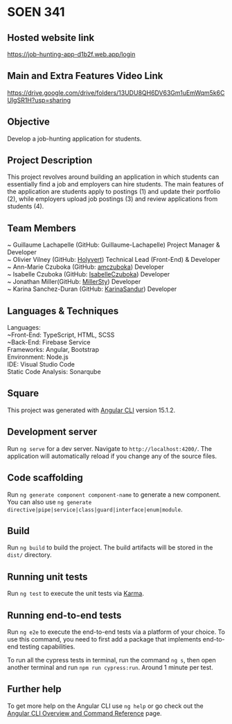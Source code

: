 # SOEN 341  

## Hosted website link

https://job-hunting-app-d1b2f.web.app/login

## Main and Extra Features Video Link 

https://drive.google.com/drive/folders/13UDU8QH6DV63Gm1uEmWqm5k6CUlgSR1H?usp=sharing

## Objective

Develop a job-hunting application for students.

## Project Description

This project revolves around building an application in which students can essentially find a job and employers can hire students. The main features of the application are students apply to postings (1) and update their portfolio (2), while employers upload job postings (3) and review applications from students (4).

## Team Members

~ Guillaume Lachapelle (GitHub: Guillaume-Lachapelle) Project Manager & Developer <br />
~ Olivier Vilney (GitHub: <a href="https://github.com/Holyvert">Holyvert</a>) Technical Lead (Front-End) & Developer <br />
~ Ann-Marie Czuboka (GitHub: <a href="https://github.com/amczuboka">amczuboka</a>) Developer <br />
~ Isabelle Czuboka (GitHub: <a href="https://github.com/IsabelleCzuboka">IsabelleCzuboka</a>) Developer <br />
~ Jonathan Miller(GitHub: <a href="https://github.com/MillerSty">MillerSty</a>) Developer <br />
~ Karina Sanchez-Duran (GitHub: <a href="https://github.com/KarinaSandur">KarinaSandur</a>) Developer

## Languages & Techniques

Languages: <br />
    ~Front-End: TypeScript, HTML, SCSS <br />
    ~Back-End: Firebase Service <br />
Frameworks: Angular, Bootstrap <br />
Environment: Node.js <br />
IDE: Visual Studio Code <br />
Static Code Analysis: Sonarqube <br />

## Square

This project was generated with [Angular CLI](https://github.com/angular/angular-cli) version 15.1.2.


## Development server

Run `ng serve` for a dev server. Navigate to `http://localhost:4200/`. The application will automatically reload if you change any of the source files.

## Code scaffolding

Run `ng generate component component-name` to generate a new component. You can also use `ng generate directive|pipe|service|class|guard|interface|enum|module`.

## Build

Run `ng build` to build the project. The build artifacts will be stored in the `dist/` directory.

## Running unit tests

Run `ng test` to execute the unit tests via [Karma](https://karma-runner.github.io).

## Running end-to-end tests

Run `ng e2e` to execute the end-to-end tests via a platform of your choice. To use this command, you need to first add a package that implements end-to-end testing capabilities.

To run all the cypress tests in terminal, run the command `ng s`, then open another terminal and run `npm run cypress:run`. Around 1 minute per test.

## Further help

To get more help on the Angular CLI use `ng help` or go check out the [Angular CLI Overview and Command Reference](https://angular.io/cli) page.
